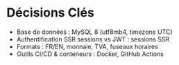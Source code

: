<!-- 
  @path docs/cadrage/decisions-cles.md
  @description Liste des décisions architecturales et technologiques
-->
# Décisions Clés

- Base de données : MySQL 8 (utf8mb4, timezone UTC)  
- Authentification SSR sessions vs JWT : sessions SSR  
- Formats : FR/EN, monnaie, TVA, fuseaux horaires  
- Outils CI/CD & conteneurs : Docker, GitHub Actions  
